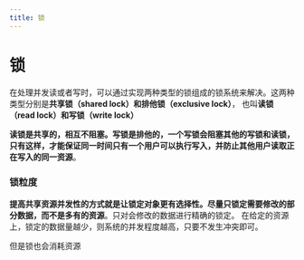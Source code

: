 ```yaml
---
title: 锁
---
```


# 锁

在处理并发读或者写时，可以通过实现两种类型的锁组成的锁系统来解决。这两种类型分别是**共享锁（shared lock）**和**排他锁（exclusive lock）**，
也叫**读锁（read lock）**和**写锁（write lock）**

**读锁是共享的，相互不阻塞。写锁是排他的，一个写锁会阻塞其他的写锁和读锁，只有这样，才能保证同一时间只有一个用户可以执行写入，并防止其他用户读取正
在写入的同一资源**。

### 锁粒度

**提高共享资源并发性的方式就是让锁定对象更有选择性。尽量只锁定需要修改的部分数据，而不是多有的资源**。只对会修改的数据进行精确的锁定。
在给定的资源上，锁定的数据量越少，则系统的并发程度越高，只要不发生冲突即可。

但是锁也会消耗资源
